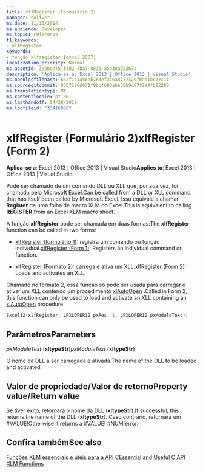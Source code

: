 ```yaml
---
title: xlfRegister (Formulário 2)
manager: soliver
ms.date: 11/16/2014
ms.audience: Developer
ms.topic: reference
f1_keywords:
- xlfRegister
keywords:
- função xlfregister [excel 2007]
localization_priority: Normal
ms.assetid: 3ebbd775-f3d2-4ba7-8835-a5b38ad2267a
description: 'Aplica-se a: Excel 2013 | Office 2013 | Visual Studio'
ms.openlocfilehash: 66af741456ab763ef346a8777429f0ae1be77c11
ms.sourcegitcommit: 8657170d071f9bcf680aba50b9c07f2a4fb82283
ms.translationtype: MT
ms.contentlocale: pt-BR
ms.lasthandoff: 04/28/2019
ms.locfileid: "33416038"
---
```

# <a name="xlfregister-form-2"></a><span data-ttu-id="c88b6-104">xlfRegister (Formulário 2)</span><span class="sxs-lookup"><span data-stu-id="c88b6-104">xlfRegister (Form 2)</span></span>

 <span data-ttu-id="c88b6-105">**Aplica-se a**: Excel 2013 | Office 2013 | Visual Studio</span><span class="sxs-lookup"><span data-stu-id="c88b6-105">**Applies to**: Excel 2013 | Office 2013 | Visual Studio</span></span> 
  
<span data-ttu-id="c88b6-106">Pode ser chamado de um comando DLL ou XLL que, por sua vez, foi chamado pelo Microsoft Excel.</span><span class="sxs-lookup"><span data-stu-id="c88b6-106">Can be called from a DLL or XLL command that has itself been called by Microsoft Excel.</span></span> <span data-ttu-id="c88b6-107">Isso equivale a chamar **Register** de uma folha de macro XLM do Excel.</span><span class="sxs-lookup"><span data-stu-id="c88b6-107">This is equivalent to calling **REGISTER** from an Excel XLM macro sheet.</span></span> 
  
<span data-ttu-id="c88b6-108">A função **xlfRegister** pode ser chamada em duas formas:</span><span class="sxs-lookup"><span data-stu-id="c88b6-108">The **xlfRegister** function can be called in two forms:</span></span> 
  
- <span data-ttu-id="c88b6-109">[xlfRegister (formulário 1)](xlfregister-form-1.md): registra um comando ou função individual.</span><span class="sxs-lookup"><span data-stu-id="c88b6-109">[xlfRegister (Form 1)](xlfregister-form-1.md): Registers an individual command or function.</span></span>
    
- <span data-ttu-id="c88b6-110">xlfRegister (Formato 2): carrega e ativa um XLL.</span><span class="sxs-lookup"><span data-stu-id="c88b6-110">xlfRegister (Form 2): Loads and activates an XLL.</span></span>
    
<span data-ttu-id="c88b6-111">Chamado no formato 2, essa função só pode ser usada para carregar e ativar um XLL contendo um procedimento [xlAutoOpen](xlautoopen.md) .</span><span class="sxs-lookup"><span data-stu-id="c88b6-111">Called in Form 2, this function can only be used to load and activate an XLL containing an [xlAutoOpen](xlautoopen.md) procedure.</span></span> 
  
```cs
Excel12(xlfRegister, LPXLOPER12 pxRes, 1, LPXLOPER12 pxModuleText);
```

## <a name="parameters"></a><span data-ttu-id="c88b6-112">Parâmetros</span><span class="sxs-lookup"><span data-stu-id="c88b6-112">Parameters</span></span>

 <span data-ttu-id="c88b6-113">_pxModuleText_ (**xltypeStr**)</span><span class="sxs-lookup"><span data-stu-id="c88b6-113">_pxModuleText_ (**xltypeStr**)</span></span>
  
<span data-ttu-id="c88b6-114">O nome da DLL a ser carregada e ativada.</span><span class="sxs-lookup"><span data-stu-id="c88b6-114">The name of the DLL to be loaded and activated.</span></span>
  
## <a name="property-valuereturn-value"></a><span data-ttu-id="c88b6-115">Valor de propriedade/Valor de retorno</span><span class="sxs-lookup"><span data-stu-id="c88b6-115">Property value/Return value</span></span>

<span data-ttu-id="c88b6-116">Se tiver êxito, retornará o nome da DLL (**xltypeStr**).</span><span class="sxs-lookup"><span data-stu-id="c88b6-116">If successful, this returns the name of the DLL (**xltypeStr**).</span></span> <span data-ttu-id="c88b6-117">Caso contrário, retornará um #VALUE!</span><span class="sxs-lookup"><span data-stu-id="c88b6-117">Otherwise it returns a #VALUE!</span></span> <span data-ttu-id="c88b6-118">#NUM!</span><span class="sxs-lookup"><span data-stu-id="c88b6-118">error.</span></span>
  
## <a name="see-also"></a><span data-ttu-id="c88b6-119">Confira também</span><span class="sxs-lookup"><span data-stu-id="c88b6-119">See also</span></span>



[<span data-ttu-id="c88b6-120">Funções XLM essenciais e úteis para a API C</span><span class="sxs-lookup"><span data-stu-id="c88b6-120">Essential and Useful C API XLM Functions</span></span>](essential-and-useful-c-api-xlm-functions.md)

